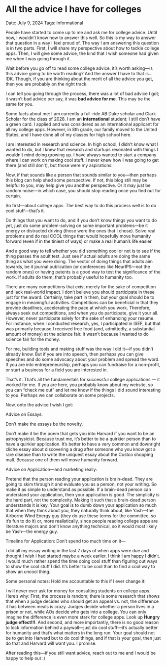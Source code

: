 # All the advice I have for colleges

Date: July 9, 2024
Tags: Informational

People have started to come up to me and ask me for college advice. Until now, I wouldn’t know how to answer this well. So this is my way to answer that question in a way I feel proud of. The way I am answering this question is in two parts. First, I will share my perspective about how to tackle college apps. Then, I will give some advice, the kind that I wish someone had given me when I was going through it.

Wait before you go off to read some college advice, it’s worth asking—is this advice going to be worth reading? And the answer I have to that is…IDK. Though, if you are thinking about the merit of all the advice you get, then you are probably on the right track.

I can tell you going through the process, there was a lot of bad advice I got; it wasn’t bad advice per say, it was **bad advice for me**. This may be the same for you.

Some facts about me: I am currently a full-ride AB Duke scholar and Clark Scholar for the class of 2028. I am an **international** student; I still don’t have a green card. I applied and was considered as an international applicant for all my college apps. However, in 8th grade, our family moved to the United States, and I have done all of my classes for high school here. 

I am interested in research and science. In high school, I didn’t know what I wanted to do, but I knew that research and startups resonated with things I wouldn’t mind doing growing up. I have always wanted to start a company where I can work on making cool stuff. I never knew how I was going to get there (and still don’t), but those were my aspirations.

Now, if that sounds like a person that sounds similar to you—then perhaps this blog can help shed some perspective. If not, this blog still may be helpful to you, may help give you another perspective. Or it may just be random noise—in which case, you should stop reading once you find out for certain.

So first—about college apps. The best way to do this process well is to do cool stuff—that’s it.

Do things that you want to do, and if you don’t know things you want to do yet, just do some problem-solving on some important problems—be it energy or distracted driving (those were the ones that I chose). Solve real problems and do real COOL things that would hopefully move humanity forward (even if in the tiniest of ways) or make a real human’s life easier.

And a good way to tell whether you did something cool or not is to see if the thing passes the adult test. Just see if actual adults are doing the same thing as what you were doing. The vector of doing  things that adults aim towards, be it journal publication (or conferences like NeurIPS—not the random ones) or having patents is a good way to test the significance of the work. If adults do them, that’s probably useful to humanity too.

There are many competitions that exist merely for the sake of competition and lack real-world impact. I don’t believe you should participate in these just for the award. Certainly, take part in them, but your goal should be to engage in meaningful activities. Competitions can be beneficial in that they provide deadlines, accelerating the pace at which you work. Therefore, always seek out competitions, and when you do participate, give it your all. However, never participate solely for the sake of enhancing your resume. For instance, when I conducted research, yes, I participated in ISEF, but that was primarily because I received free food (and, admittedly, a substantial amount of money) at the science fair. It wasn’t because I wanted to do science fair for the money.

For me, building tools and making stuff was the way I did it—if you didn’t already know. But if you are into speech, then perhaps you can give speeches and do some advocacy about your problem and spread the word. If you are into entrepreneurship, perhaps you can fundraise for a non-profit, or start a business for a field you are interested in.

That’s it. That’s all the fundamentals for successful college applications — it worked for me. If you are here, you probably know about my website, so you can “check me out” and let me know if the things I did sound interesting to you. Perhaps we can collaborate on some projects. 

Now, onto the advice I wish I got:

Advice on Essays:

Don’t make the essays be the novelty.

Don’t make it be the poem that gets you into Harvard if you want to be an astrophysicist. Because trust me, it’s better to be a quirkier person than to have a quirkier application. It’s better to have a very common and downright cliche essay about discovering a drug after someone who you know got a rare disease than to write the uniquest essay about the Costco shopping mall. Because one of them will move humanity forward.

Advice on Application—and marketing really:

Pretend that the person reading your application is brain-dead. They are going to skim through it and evaluate you as a person, not your writing. So make it as simple to understand as possible. If a brain-dead person can understand your application, then your application is good. The simplicity is the hard part, not the complexity. Making it such that a brain-dead person understands it is key. Your goal is to dumb down your application so much that when they think about you, they naturally think about, like Yash—the Airborne Wind Energy guy (they do use these terms for the committee, so it’s fun to do it) or, more realistically, since people reading college apps are literature majors and don’t know anything technical, so it would most likely be Yash—the energy guy.

Timeline for Application: Don’t spend too much time on it—

I did all my essay writing in the last 7 days of when apps were due and thought I wish I had started maybe a week earlier, I think I am happy I didn’t. I would much rather spend the time doing cool stuff than figuring out ways to show the cool stuff I did. It’s better to be cool than to find a cool way to show an uncool thing.

Some personal notes: Hold me accountable to this if I ever change it:

I will never ever ask for money for consulting students on college apps. Here’s why: First, the process is random; there is some research that shows that when a judge decides who should get an appeal vs. not, the difference it has between meals is crazy. Judges decide whether a person lives in a prison or not, while AOs decide who gets into a college. You can only imagine the difference is even more stark for college apps. Look up **Hungry judge effect!!!**. And second, and more importantly, there is no good reason to lock information behind a paywall—just do cool stuff—it’s actually better for humanity and that’s what matters in the long run. Your goal should not be to get into Harvard but to do cool things, and if that is your goal, then just do that and Harvard will want you. I promise.

After reading this—if you still want advice, reach out to me and I would be happy to help out :)